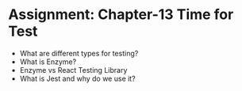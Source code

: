 # Assignment: Chapter-13 Time for Test

* What are different types for testing?
* What is Enzyme?
* Enzyme vs React Testing Library
* What is Jest and why do we use it?
